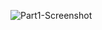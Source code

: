 ![Part1-Screenshot](https://github.com/user-attachments/assets/73622a4d-9e5e-49eb-8309-08dd0fca4f3b)
